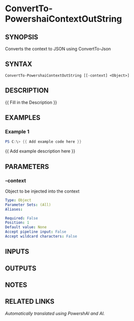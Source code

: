 ﻿---
external help file: powershai-help.xml
Module Name: powershai
online version:
schema: 2.0.0
---

# ConvertTo-PowershaiContextOutString

## SYNOPSIS
Converts the context to JSON using ConvertTo-Json

## SYNTAX

```
ConvertTo-PowershaiContextOutString [[-context] <Object>]
```

## DESCRIPTION
{{ Fill in the Description }}

## EXAMPLES

### Example 1
```powershell
PS C:\> {{ Add example code here }}
```

{{ Add example description here }}

## PARAMETERS

### -context
Object to be injected into the context

```yaml
Type: Object
Parameter Sets: (All)
Aliases:

Required: False
Position: 1
Default value: None
Accept pipeline input: False
Accept wildcard characters: False
```

## INPUTS

## OUTPUTS

## NOTES

## RELATED LINKS



<!--PowershaiAiDocBlockStart-->
_Automatically translated using PowershAI and AI._
<!--PowershaiAiDocBlockEnd-->
